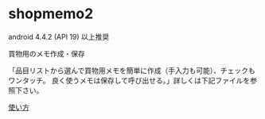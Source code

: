 # shopmemo2
android 4.4.2 (API 19) 以上推奨

買物用のメモ作成・保存

「品目リストから選んで買物用メモを簡単に作成（手入力も可能）、チェックもワンタッチ。
良く使うメモは保存して呼び出せる。」詳しくは下記ファイルを参照下さい。

[使い方](/app/リリース/shopmemo2説明書_160610.xlsx)
